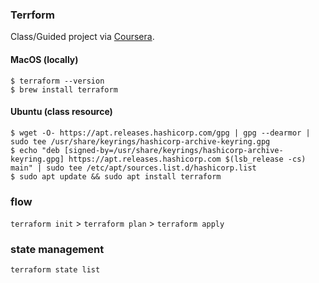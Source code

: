 ### Terrform

Class/Guided project via [Coursera](https://www.coursera.org/projects/terraform-for-absolute-beginners).

#### MacOS (locally)
```
$ terraform --version
$ brew install terraform
```

#### Ubuntu (class resource)

```
$ wget -O- https://apt.releases.hashicorp.com/gpg | gpg --dearmor | sudo tee /usr/share/keyrings/hashicorp-archive-keyring.gpg
$ echo "deb [signed-by=/usr/share/keyrings/hashicorp-archive-keyring.gpg] https://apt.releases.hashicorp.com $(lsb_release -cs) main" | sudo tee /etc/apt/sources.list.d/hashicorp.list
$ sudo apt update && sudo apt install terraform
``` 

### flow

`terraform init` > `terraform plan` > `terraform apply`

### state management

`terraform state list`